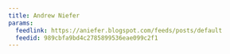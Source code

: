 ```yaml
---
title: Andrew Niefer
params:
  feedlink: https://aniefer.blogspot.com/feeds/posts/default
  feedid: 989cbfa9bd4c2785899536eae099c2f1
---
```

